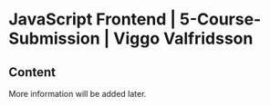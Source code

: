 # JavaScript Frontend | 5-Course-Submission | Viggo Valfridsson

## Content
More information will be added later.